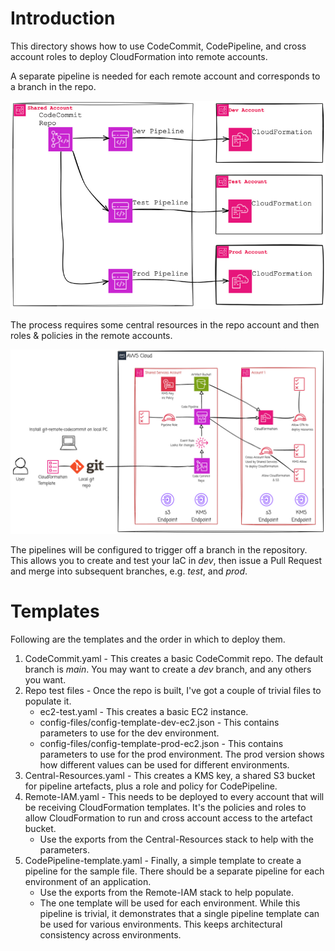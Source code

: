 # Introduction
This directory shows how to use CodeCommit, CodePipeline, and cross account roles to deploy CloudFormation into remote accounts.

A separate pipeline is needed for each remote account and corresponds to a branch in the repo.

![Diagram of Repo, Piplelines and Templates](../diagrams/Repo-to-Pipe-Wow.png)

The process requires some central resources in the repo account and then roles & policies in the remote accounts.

![Architecture Diagram](../diagrams/CICD-resources-Wow.png)

The pipelines will be configured to trigger off a branch in the repository. This allows you to create and test your IaC in _dev_, then issue a Pull Request and merge into subsequent branches, e.g. _test_, and _prod_. 

# Templates
Following are the templates and the order in which to deploy them.

1. CodeCommit.yaml - This creates a basic CodeCommit repo. The default branch is _main_. You may want to create a _dev_ branch, and any others you want.
1. Repo test files - Once the repo is built, I've got a couple of trivial files to populate it.
    * ec2-test.yaml - This creates a basic EC2 instance.
    * config-files/config-template-dev-ec2.json - This contains parameters to use for the dev environment.
    * config-files/config-template-prod-ec2.json - This contains parameters to use for the prod environment. The prod version shows how different values can be used for different environments.
1. Central-Resources.yaml - This creates a KMS key, a shared S3 bucket for pipeline artefacts, plus a role and policy for CodePipeline.
1. Remote-IAM.yaml - This needs to be deployed to every account that will be receiving CloudFormation templates. It's the policies and roles to allow CloudFormation to run and cross account access to the artefact bucket.
    * Use the exports from the Central-Resources stack to help with the parameters.
1. CodePipeline-template.yaml - Finally, a simple template to create a pipeline for the sample file. There should be a separate pipeline for each environment of an application.
    * Use the exports from the Remote-IAM stack to help populate.
    * The one template will be used for each environment. While this pipeline is trivial, it demonstrates that a single pipeline template can be used for various environments. This keeps architectural consistency across environments.
